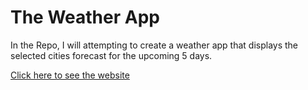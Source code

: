 # The Weather App

In the Repo, I will attempting to create a weather app that displays the selected cities forecast for the upcoming 5 days.

[Click here to see the website](https://jovial-jones-cf811c.netlify.app/)

